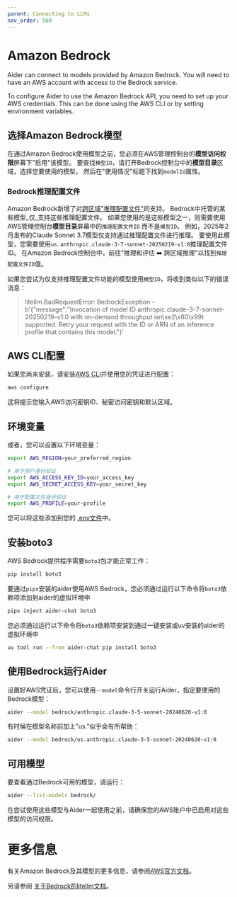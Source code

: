 ```yaml
---
parent: Connecting to LLMs
nav_order: 560
---
```


# Amazon Bedrock

Aider can connect to models provided by Amazon Bedrock.
You will need to have an AWS account with access to the Bedrock service.

To configure Aider to use the Amazon Bedrock API, you need to set up your AWS credentials.
This can be done using the AWS CLI or by setting environment variables.

## 选择Amazon Bedrock模型

在通过Amazon Bedrock使用模型之前，您必须在AWS管理控制台的**模型访问权限**屏幕下"启用"该模型。
要查找`模型ID`，请打开Bedrock控制台中的**模型目录**区域，选择您要使用的模型，
然后在"使用情况"标题下找到`modelId`属性。

### Bedrock推理配置文件

Amazon Bedrock新增了对[跨区域"推理配置文件"](https://aws.amazon.com/about-aws/whats-new/2024/09/amazon-bedrock-knowledge-bases-cross-region-inference/)的支持。
Bedrock中托管的某些模型_仅_支持这些推理配置文件。
如果您使用的是这些模型之一，则需要使用AWS管理控制台**模型目录**屏幕中的`推理配置文件ID`
而不是`模型ID`。
例如，2025年2月发布的Claude Sonnet 3.7模型仅支持通过推理配置文件进行推理。
要使用此模型，您需要使用`us.anthropic.claude-3-7-sonnet-20250219-v1:0`推理配置文件ID。
在Amazon Bedrock控制台中，前往"推理和评估 ➡️ 跨区域推理"以找到`推理配置文件ID`值。

如果您尝试为仅支持推理配置文件功能的模型使用`模型ID`，将收到类似以下的错误消息：

> litellm.BadRequestError: BedrockException - b'{"message":"Invocation of model ID
anthropic.claude-3-7-sonnet-20250219-v1:0 with on-demand throughput isn\xe2\x80\x99t supported. Retry your
request with the ID or ARN of an inference profile that contains this model."}'

## AWS CLI配置

如果您尚未安装，请安装[AWS CLI](https://aws.amazon.com/cli/)并使用您的凭证进行配置：

```bash
aws configure
```

这将提示您输入AWS访问密钥ID、秘密访问密钥和默认区域。

## 环境变量

或者，您可以设置以下环境变量：

```bash
export AWS_REGION=your_preferred_region

# 用于用户身份验证
export AWS_ACCESS_KEY_ID=your_access_key
export AWS_SECRET_ACCESS_KEY=your_secret_key

# 用于配置文件身份验证
export AWS_PROFILE=your-profile
```

您可以将这些添加到您的
[.env文件](/docs/config/dotenv.html)中。

## 安装boto3

AWS Bedrock提供程序需要`boto3`包才能正常工作：

```bash
pip install boto3
```

要通过`pipx`安装的aider使用AWS Bedrock，您必须通过运行以下命令将`boto3`依赖项添加到aider的虚拟环境中

```bash
pipx inject aider-chat boto3
```

您必须通过运行以下命令将`boto3`依赖项安装到通过一键安装或uv安装的aider的虚拟环境中

```bash
uv tool run --from aider-chat pip install boto3
```


## 使用Bedrock运行Aider

设置好AWS凭证后，您可以使用`--model`命令行开关运行Aider，指定要使用的Bedrock模型：

```bash
aider --model bedrock/anthropic.claude-3-5-sonnet-20240620-v1:0
```

有时候在模型名称前加上"us."似乎会有所帮助：

```bash
aider --model bedrock/us.anthropic.claude-3-5-sonnet-20240620-v1:0
```


## 可用模型

要查看通过Bedrock可用的模型，请运行：

```bash
aider --list-models bedrock/
```

在尝试使用这些模型与Aider一起使用之前，请确保您的AWS账户中已启用对这些模型的访问权限。

# 更多信息

有关Amazon Bedrock及其模型的更多信息，请参阅[AWS官方文档](https://docs.aws.amazon.com/bedrock/latest/userguide/what-is-bedrock.html)。

另请参阅
[关于Bedrock的litellm文档](https://litellm.vercel.app/docs/providers/bedrock)。
